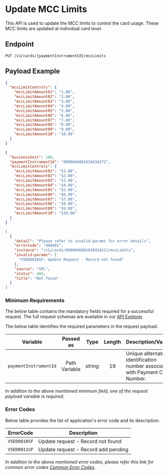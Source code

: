 # Update MCC Limits

This API is used to update the MCC limits to control the card usage. These MCC limits are updated at individual card level.

## Endpoint

`PUT /v1/cards/{paymentInstrumentId}/mccLimits`

## Payload Example

<!--
type: tab
titles: Request, Response, Error
-->

```json
{
  "mccLimitControls": {
    "mccLimitAmount01": "1.00",
    "mccLimitAmount02": "2.00",
    "mccLimitAmount03": "3.00",
    "mccLimitAmount04": "4.00",
    "mccLimitAmount05": "5.00",
    "mccLimitAmount06": "6.00",
    "mccLimitAmount07": "7.00",
    "mccLimitAmount08": "8.00",
    "mccLimitAmount09": "9.00",
    "mccLimitAmount10": "10.00"
  }
}
```

<!--
type: tab
-->

```json
{
  "businessUnit": 100,
  "paymentInstrumentId": "0009846801010434272",
  "mccLimitControls": {
    "mccLimitAmount01": "$1.00",
    "mccLimitAmount02": "$2.00",
    "mccLimitAmount03": "$3.00",
    "mccLimitAmount04": "$4.00",
    "mccLimitAmount05": "$5.00",
    "mccLimitAmount06": "$6.00",
    "mccLimitAmount07": "$7.00",
    "mccLimitAmount08": "$8.00",
    "mccLimitAmount09": "$9.00",
    "mccLimitAmount10": "$10.00"
  }
}

```

<!--
type: tab
-->

```json
[
  {
    "detail": "Please refer to invalid-params for error details",
    "errorCode": "440401",
    "instance": "/v1/cards/0009846801010434211/mccLimits",
    "invalid-params": [
      "V5ED0010SF: Update Request - Record not found"
    ],
    "source": "VPL",
    "status": 404,
    "title": "Not found"
  }
]
```

<!-- type: tab-end -->

### Minimum Requirements

The below table contains the mandatory fields required for a successful request. The full request schemas are available in our [API Explorer](../api/?type=put&path=/v1/cards/{paymentInstrumentId}/mccLimits).

The below table identifies the required parameters in the request payload.

| Variable | Passed as | Type | Length | Description/Values |
| -------- | :-------: | :--: | :------------: | ------------------ |
| `paymentInstrumentId` | Path Variable | *string* | 19 | Unique alternate identification number associated with Payment Card Number. |

*In addition to the above mentioned minimum field, one of the request payload variable is required.*

### Error Codes

Below table provides the list of application's error code and its description.

| ErrorCode |  Description |
| --------  | ------------------ |
|`V5ED0010SF` | Update request - Record not found |
|`V5ED0011SF` | Update request - Record add pending |

*In addition to the above mentioned error codes, please refer this link for common error codes [Common Error Codes](?path=docs/Common_Error_Code.md).*

